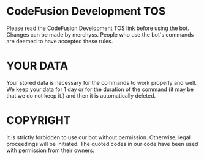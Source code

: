 # CodeFusion Development TOS
Please read the CodeFusion Development TOS link before using the bot. Changes can be made by merchyss. People who use the bot's commands are deemed to have accepted these rules.
# YOUR DATA
Your stored data is necessary for the commands to work properly and well. We keep your data for 1 day or for the duration of the command (it may be that we do not keep it.) and then it is automatically deleted.
# COPYRIGHT
It is strictly forbidden to use our bot without permission. Otherwise, legal proceedings will be initiated. The quoted codes in our code have been used with permission from their owners.
